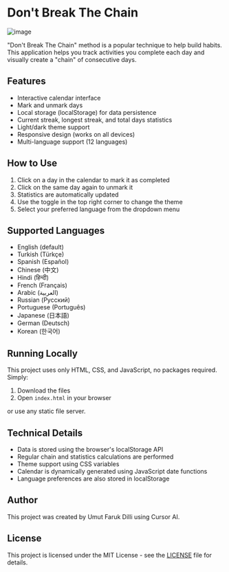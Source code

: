 # Don't Break The Chain
![image](https://github.com/user-attachments/assets/98975efb-c62a-4e5a-aaad-963b28005534)

"Don't Break The Chain" method is a popular technique to help build habits. This application helps you track activities you complete each day and visually create a "chain" of consecutive days.

## Features

- Interactive calendar interface
- Mark and unmark days
- Local storage (localStorage) for data persistence
- Current streak, longest streak, and total days statistics
- Light/dark theme support
- Responsive design (works on all devices)
- Multi-language support (12 languages)

## How to Use

1. Click on a day in the calendar to mark it as completed
2. Click on the same day again to unmark it
3. Statistics are automatically updated
4. Use the toggle in the top right corner to change the theme
5. Select your preferred language from the dropdown menu

## Supported Languages

- English (default)
- Turkish (Türkçe)
- Spanish (Español)
- Chinese (中文)
- Hindi (हिन्दी)
- French (Français)
- Arabic (العربية)
- Russian (Русский)
- Portuguese (Português)
- Japanese (日本語)
- German (Deutsch)
- Korean (한국어)

## Running Locally

This project uses only HTML, CSS, and JavaScript, no packages required. Simply:

1. Download the files
2. Open `index.html` in your browser

or use any static file server.

## Technical Details

- Data is stored using the browser's localStorage API
- Regular chain and statistics calculations are performed
- Theme support using CSS variables
- Calendar is dynamically generated using JavaScript date functions
- Language preferences are also stored in localStorage 

## Author

This project was created by Umut Faruk Dilli using Cursor AI.

## License

This project is licensed under the MIT License - see the [LICENSE](LICENSE) file for details. 
